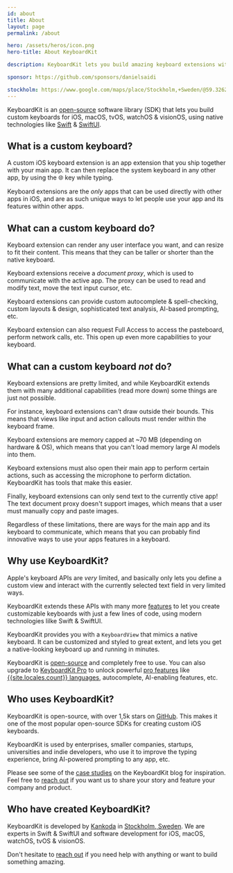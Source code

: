 ```yaml
---
id: about
title: About
layout: page
permalink: /about

hero: /assets/heros/icon.png
hero-title: About KeyboardKit

description: KeyboardKit lets you build amazing keyboard extensions with Swift & SwiftUI

sponsor: https://github.com/sponsors/danielsaidi

stockholm: https://www.google.com/maps/place/Stockholm,+Sweden/@59.3262131,17.8172499,11z/data=!3m1!4b1!4m6!3m5!1s0x465f763119640bcb:0xa80d27d3679d7766!8m2!3d59.3293235!4d18.0685808!16zL20vMDZteHM
---
```


KeyboardKit is an [open-source](/open-source) software library (SDK) that lets you build custom keyboards for iOS, macOS, tvOS, watchOS & visionOS, using native technologies like [Swift]({{site.urls.swift}}) & [SwiftUI]({{site.urls.swiftui}}).


## What is a custom keyboard?

A custom iOS keyboard extension is an app extension that you ship together with your main app. It can then replace the system keyboard in any other app, by using the 🌐 key while typing.

Keyboard extensions are the *only* apps that can be used directly with other apps in iOS, and are as such unique ways to let people use your app and its features within other apps.


## What can a custom keyboard do?

Keyboard extension can render any user interface you want, and can resize to fit their content. This means that they can be taller or shorter than the native keyboard.

Keyboard extensions receive a *document proxy*, which is used to communicate with the active app. The proxy can be used to read and modify text, move the text input cursor, etc.

Keyboard extensions can provide custom autocomplete & spell-checking, custom layouts & design, sophisticated text analysis, AI-based prompting, etc.

Keyboard extension can also request Full Access to access the pasteboard, perform network calls, etc. This open up even more capabilities to your keyboard.


## What can a custom keyboard *not* do?

Keyboard extensions are pretty limited, and while KeyboardKit extends them with many additional capabilities (read more down) some things are just not possible.

For instance, keyboard extensions can't draw outside their bounds. This means that views like input and action callouts must render within the keyboard frame.

Keyboard extensions are memory capped at ~70 MB (depending on hardware & OS), which means that you can't load memory large AI models into them.

Keyboard extensions must also open their main app to perform certain actions, such as accessing the microphone to perform dictation. KeyboardKit has tools that make this easier.

Finally, keyboard extensions can only send text to the currently ctive app! The text document proxy doesn't support images, which means that a user must manually copy and paste images.

Regardless of these limitations, there are ways for the main app and its keyboard to communicate, which means that you can probably find innovative ways to use your apps features in a keyboard. 


## Why use KeyboardKit?

Apple's keyboard APIs are *very* limited, and basically only lets you define a custom view and interact with the currently selected text field in very limited ways.

KeyboardKit extends these APIs with many more [features](/features) to let you create customizable keyboards with just a few lines of code, using modern technologies lilke Swift & SwiftUI.

KeyboardKit provides you with a `KeyboardView` that mimics a native keyboard. It can be customized and styled to great extent, and lets you get a native-looking keyboard up and running in minutes.

KeyboardKit is [open-source]({{site.urls.github}}) and completely free to use. You can also upgrade to [KeyboardKit Pro](/pro) to unlock powerful [pro features](/pro#features) like [{{site.locales.count}} languages](/locales), autocomplete, AI-enabling features, etc.


## Who uses KeyboardKit?

KeyboardKit is open-source, with over 1,5k stars on [GitHub](/open-source). This makes it one of the most popular open-source SDKs for creating custom iOS keyboards.

KeyboardKit is used by enterprises, smaller companies, startups, universities and indie developers, who use it to improve the typing experience, bring AI-powered prompting to any app, etc.

Please see some of the [case studies](/case-studies) on the KeyboardKit blog for inspiration. Feel free to [reach out](mailto:{{site.email}}) if you want us to share your story and feature your company and product.


## Who have created KeyboardKit?

KeyboardKit is developed by [Kankoda](https://kankoda.com) in [Stockholm, Sweden]({{page.stockholm}}). We are experts in Swift & SwiftUI and software development for iOS, macOS, watchOS, tvOS & visionOS. 

Don't hesitate to [reach out](mailto:{{site.email}}) if you need help with anything or want to build something amazing.